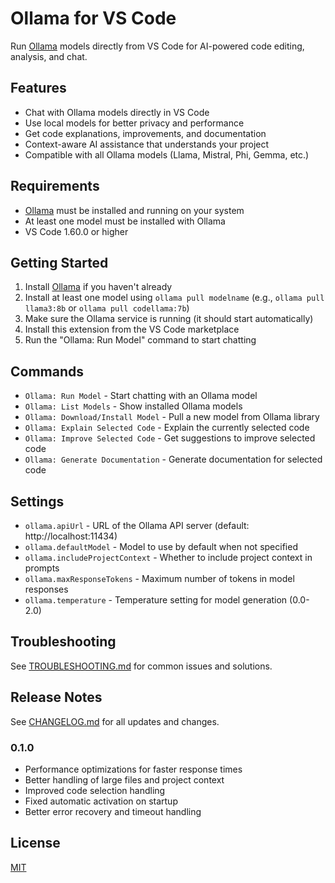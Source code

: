 # Ollama for VS Code

Run [Ollama](https://ollama.ai) models directly from VS Code for AI-powered code editing, analysis, and chat.

## Features

* Chat with Ollama models directly in VS Code
* Use local models for better privacy and performance
* Get code explanations, improvements, and documentation
* Context-aware AI assistance that understands your project
* Compatible with all Ollama models (Llama, Mistral, Phi, Gemma, etc.)

## Requirements

* [Ollama](https://ollama.ai) must be installed and running on your system
* At least one model must be installed with Ollama
* VS Code 1.60.0 or higher

## Getting Started

1. Install [Ollama](https://ollama.ai) if you haven't already
2. Install at least one model using `ollama pull modelname` (e.g., `ollama pull llama3:8b` or `ollama pull codellama:7b`)
3. Make sure the Ollama service is running (it should start automatically)
4. Install this extension from the VS Code marketplace
5. Run the "Ollama: Run Model" command to start chatting

## Commands

* `Ollama: Run Model` - Start chatting with an Ollama model
* `Ollama: List Models` - Show installed Ollama models
* `Ollama: Download/Install Model` - Pull a new model from Ollama library
* `Ollama: Explain Selected Code` - Explain the currently selected code
* `Ollama: Improve Selected Code` - Get suggestions to improve selected code
* `Ollama: Generate Documentation` - Generate documentation for selected code

## Settings

* `ollama.apiUrl` - URL of the Ollama API server (default: http://localhost:11434)
* `ollama.defaultModel` - Model to use by default when not specified
* `ollama.includeProjectContext` - Whether to include project context in prompts
* `ollama.maxResponseTokens` - Maximum number of tokens in model responses
* `ollama.temperature` - Temperature setting for model generation (0.0-2.0)

## Troubleshooting

See [TROUBLESHOOTING.md](TROUBLESHOOTING.md) for common issues and solutions.

## Release Notes

See [CHANGELOG.md](CHANGELOG.md) for all updates and changes.

### 0.1.0

- Performance optimizations for faster response times
- Better handling of large files and project context
- Improved code selection handling
- Fixed automatic activation on startup
- Better error recovery and timeout handling

## License

[MIT](LICENSE)